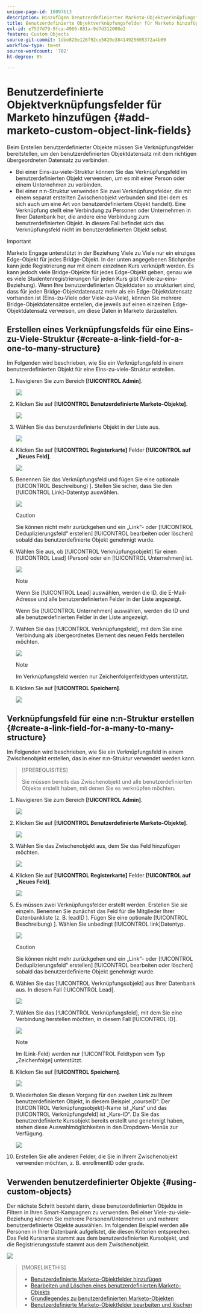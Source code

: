 ```yaml
---
unique-page-id: 10097613
description: Hinzufügen benutzerdefinierter Marketo-Objektverknüpfungsfelder - Marketo-Dokumente - Produktdokumentation
title: Benutzerdefinierte Objektverknüpfungsfelder für Marketo hinzufügen
exl-id: e7537d79-9fca-4966-881a-9d7d312008e2
feature: Custom Objects
source-git-commit: 1dbe820e126f92ce5820e38414925605372a4b09
workflow-type: tm+mt
source-wordcount: '702'
ht-degree: 0%

---
```


# Benutzerdefinierte Objektverknüpfungsfelder für Marketo hinzufügen {#add-marketo-custom-object-link-fields}

Beim Erstellen benutzerdefinierter Objekte müssen Sie Verknüpfungsfelder bereitstellen, um den benutzerdefinierten Objektdatensatz mit dem richtigen übergeordneten Datensatz zu verbinden.

* Bei einer Eins-zu-viele-Struktur können Sie das Verknüpfungsfeld im benutzerdefinierten Objekt verwenden, um es mit einer Person oder einem Unternehmen zu verbinden.
* Bei einer n:n-Struktur verwenden Sie zwei Verknüpfungsfelder, die mit einem separat erstellten Zwischenobjekt verbunden sind (bei dem es sich auch um eine Art von benutzerdefiniertem Objekt handelt). Eine Verknüpfung stellt eine Verbindung zu Personen oder Unternehmen in Ihrer Datenbank her, die andere eine Verbindung zum benutzerdefinierten Objekt. In diesem Fall befindet sich das Verknüpfungsfeld nicht im benutzerdefinierten Objekt selbst.

>[!IMPORTANT]
>
>Marketo Engage unterstützt in der Beziehung Viele zu Viele nur ein einziges Edge-Objekt für jedes Bridge-Objekt. In der unten angegebenen Stichprobe kann jede Registrierung nur mit einem einzelnen Kurs verknüpft werden. Es kann jedoch viele Bridge-Objekte für jedes Edge-Objekt geben, genau wie es viele Studentenregistrierungen für jeden Kurs gibt (Viele-zu-eins-Beziehung). Wenn Ihre benutzerdefinierten Objektdaten so strukturiert sind, dass für jeden Bridge-Objektdatensatz mehr als ein Edge-Objektdatensatz vorhanden ist (Eins-zu-Viele oder Viele-zu-Viele), können Sie mehrere Bridge-Objektdatensätze erstellen, die jeweils auf einen einzelnen Edge-Objektdatensatz verweisen, um diese Daten in Marketo darzustellen.

## Erstellen eines Verknüpfungsfelds für eine Eins-zu-Viele-Struktur {#create-a-link-field-for-a-one-to-many-structure}

Im Folgenden wird beschrieben, wie Sie ein Verknüpfungsfeld in einem benutzerdefinierten Objekt für eine Eins-zu-viele-Struktur erstellen.

1. Navigieren Sie zum Bereich **[!UICONTROL Admin]**.

   ![](assets/add-marketo-custom-object-link-fields-1.png)

1. Klicken Sie auf **[!UICONTROL Benutzerdefinierte Marketo-Objekte]**.

   ![](assets/add-marketo-custom-object-link-fields-2.png)

1. Wählen Sie das benutzerdefinierte Objekt in der Liste aus.

   ![](assets/add-marketo-custom-object-link-fields-3.png)

1. Klicken Sie auf **[!UICONTROL Registerkarte]** Felder **[!UICONTROL auf „Neues Feld]**.

   ![](assets/add-marketo-custom-object-link-fields-4.png)

1. Benennen Sie das Verknüpfungsfeld und fügen Sie eine optionale [!UICONTROL Beschreibung) ]. Stellen Sie sicher, dass Sie den [!UICONTROL Link]-Datentyp auswählen.

   ![](assets/add-marketo-custom-object-link-fields-5.png)

   >[!CAUTION]
   >
   >Sie können nicht mehr zurückgehen und ein „Link“- oder [!UICONTROL Deduplizierungsfeld“ erstellen] [!UICONTROL  bearbeiten oder löschen] sobald das benutzerdefinierte Objekt genehmigt wurde.

1. Wählen Sie aus, ob [!UICONTROL Verknüpfungsobjekt] für einen [!UICONTROL Lead] (Person) oder ein [!UICONTROL Unternehmen] ist.

   ![](assets/add-marketo-custom-object-link-fields-6.png)

   >[!NOTE]
   >
   >Wenn Sie [!UICONTROL Lead] auswählen, werden die ID, die E-Mail-Adresse und alle benutzerdefinierten Felder in der Liste angezeigt.
   >
   >Wenn Sie [!UICONTROL Unternehmen] auswählen, werden die ID und alle benutzerdefinierten Felder in der Liste angezeigt.

1. Wählen Sie das [!UICONTROL Verknüpfungsfeld], mit dem Sie eine Verbindung als übergeordnetes Element des neuen Felds herstellen möchten.

   ![](assets/add-marketo-custom-object-link-fields-7.png)

   >[!NOTE]
   >
   >Im Verknüpfungsfeld werden nur Zeichenfolgenfeldtypen unterstützt.

1. Klicken Sie auf **[!UICONTROL Speichern]**.

   ![](assets/add-marketo-custom-object-link-fields-8.png)

## Verknüpfungsfeld für eine n:n-Struktur erstellen {#create-a-link-field-for-a-many-to-many-structure}

Im Folgenden wird beschrieben, wie Sie ein Verknüpfungsfeld in einem Zwischenobjekt erstellen, das in einer n:n-Struktur verwendet werden kann.

>[!PREREQUISITES]
>
>Sie müssen bereits das Zwischenobjekt und alle benutzerdefinierten Objekte erstellt haben, mit denen Sie es verknüpfen möchten.

1. Navigieren Sie zum Bereich **[!UICONTROL Admin]**.

   ![](assets/add-marketo-custom-object-link-fields-9.png)

1. Klicken Sie auf **[!UICONTROL Benutzerdefinierte Marketo-Objekte]**.

   ![](assets/add-marketo-custom-object-link-fields-10.png)

1. Wählen Sie das Zwischenobjekt aus, dem Sie das Feld hinzufügen möchten.

   ![](assets/add-marketo-custom-object-link-fields-11.png)

1. Klicken Sie auf **[!UICONTROL Registerkarte]** Felder **[!UICONTROL auf „Neues Feld]**.

   ![](assets/add-marketo-custom-object-link-fields-12.png)

1. Es müssen zwei Verknüpfungsfelder erstellt werden. Erstellen Sie sie einzeln. Benennen Sie zunächst das Feld für die Mitglieder Ihrer Datenbankliste (z. B. leadID ). Fügen Sie eine optionale [!UICONTROL Beschreibung) ]. Wählen Sie unbedingt [!UICONTROL link]Datentyp.

   ![](assets/add-marketo-custom-object-link-fields-13.png)

   >[!CAUTION]
   >
   >Sie können nicht mehr zurückgehen und ein „Link“- oder [!UICONTROL Deduplizierungsfeld“ erstellen] [!UICONTROL  bearbeiten oder löschen] sobald das benutzerdefinierte Objekt genehmigt wurde.

1. Wählen Sie das [!UICONTROL Verknüpfungsobjekt] aus Ihrer Datenbank aus. In diesem Fall [!UICONTROL Lead].

   ![](assets/add-marketo-custom-object-link-fields-14.png)

1. Wählen Sie das [!UICONTROL Verknüpfungsfeld], mit dem Sie eine Verbindung herstellen möchten, in diesem Fall [!UICONTROL ID].

   ![](assets/add-marketo-custom-object-link-fields-15.png)

   >[!NOTE]
   >
   >Im (Link-Feld) werden nur [!UICONTROL  Feldtypen vom Typ „Zeichenfolge] unterstützt.

1. Klicken Sie auf **[!UICONTROL Speichern]**.

   ![](assets/add-marketo-custom-object-link-fields-16.png)

1. Wiederholen Sie diesen Vorgang für den zweiten Link zu Ihrem benutzerdefinierten Objekt, in diesem Beispiel „courseID“. Der [!UICONTROL Verknüpfungsobjekt]-Name ist „Kurs“ und das [!UICONTROL Verknüpfungsfeld] ist „Kurs-ID“. Da Sie das benutzerdefinierte Kursobjekt bereits erstellt und genehmigt haben, stehen diese Auswahlmöglichkeiten in den Dropdown-Menüs zur Verfügung.

   ![](assets/add-marketo-custom-object-link-fields-17.png)

1. Erstellen Sie alle anderen Felder, die Sie in Ihrem Zwischenobjekt verwenden möchten, z. B. enrollmentID oder grade.

## Verwenden benutzerdefinierter Objekte {#using-custom-objects}

Der nächste Schritt besteht darin, diese benutzerdefinierten Objekte in Filtern in Ihren Smart-Kampagnen zu verwenden. Bei einer Viele-zu-viele-Beziehung können Sie mehrere Personen/Unternehmen und mehrere benutzerdefinierte Objekte auswählen. Im folgenden Beispiel werden alle Personen in Ihrer Datenbank aufgelistet, die diesen Kriterien entsprechen. Das Feld Kursname stammt aus dem benutzerdefinierten Kursobjekt, und die Registrierungsstufe stammt aus dem Zwischenobjekt.

![](assets/add-marketo-custom-object-link-fields-18.png)

>[!MORELIKETHIS]
>
>* [Benutzerdefinierte Marketo-Objektfelder hinzufügen](/help/marketo/product-docs/administration/marketo-custom-objects/add-marketo-custom-object-fields.md)
>* [Bearbeiten und Löschen eines benutzerdefinierten Marketo-Objekts](/help/marketo/product-docs/administration/marketo-custom-objects/edit-and-delete-a-marketo-custom-object.md)
>* [Grundlegendes zu benutzerdefinierten Marketo-Objekten](/help/marketo/product-docs/administration/marketo-custom-objects/understanding-marketo-custom-objects.md)
>* [Benutzerdefinierte Marketo-Objektfelder bearbeiten und löschen](/help/marketo/product-docs/administration/marketo-custom-objects/edit-and-delete-marketo-custom-object-fields.md)
